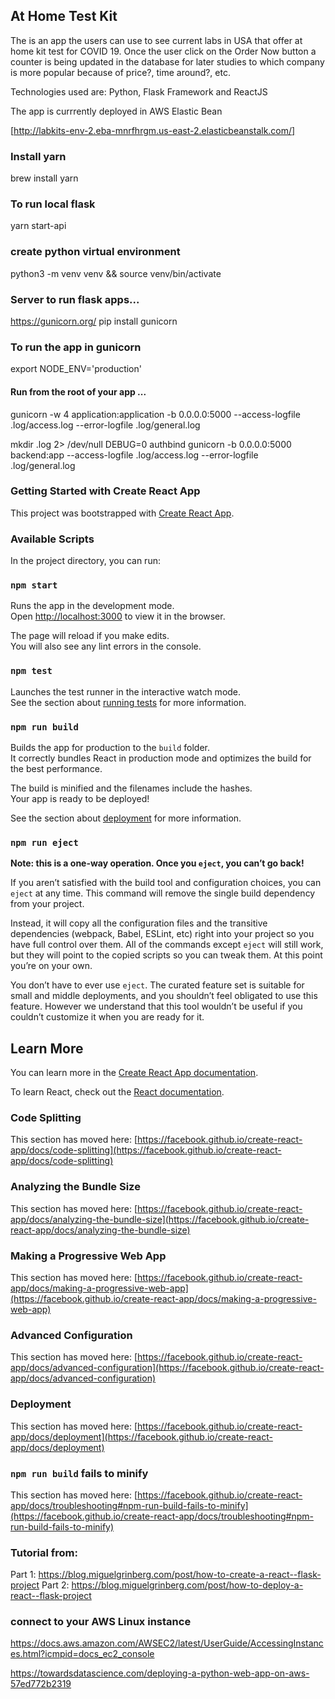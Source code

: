 ## At Home Test Kit

The is an app the users can use to see current labs in USA that offer at home kit test for COVID 19.
Once the user click on the Order Now button a counter is being updated in the database for later studies to which company is more popular because of price?, time around?, etc.
 
 Technologies used are: Python, Flask Framework and ReactJS

The app is currrently deployed in AWS Elastic Bean

[http://labkits-env-2.eba-mnrfhrgm.us-east-2.elasticbeanstalk.com/]



### Install yarn
brew install yarn

### To run local flask
yarn start-api

### create python virtual environment
python3 -m venv venv && source venv/bin/activate

### Server to run flask apps...
https://gunicorn.org/
pip install gunicorn

### To run the app in gunicorn
export NODE_ENV='production'

#### Run from the root of your app ...
gunicorn -w 4 application:application -b 0.0.0.0:5000 --access-logfile .log/access.log --error-logfile .log/general.log

mkdir .log 2> /dev/null
DEBUG=0 authbind gunicorn -b 0.0.0.0:5000 backend:app --access-logfile .log/access.log --error-logfile .log/general.log


<!-- "start-api": "cd api && venv/bin/flask run --no-debugger", -->

### Getting Started with Create React App

This project was bootstrapped with [Create React App](https://github.com/facebook/create-react-app).

### Available Scripts

In the project directory, you can run:

### `npm start`

Runs the app in the development mode.\
Open [http://localhost:3000](http://localhost:3000) to view it in the browser.

The page will reload if you make edits.\
You will also see any lint errors in the console.

### `npm test`

Launches the test runner in the interactive watch mode.\
See the section about [running tests](https://facebook.github.io/create-react-app/docs/running-tests) for more information.

### `npm run build`

Builds the app for production to the `build` folder.\
It correctly bundles React in production mode and optimizes the build for the best performance.

The build is minified and the filenames include the hashes.\
Your app is ready to be deployed!

See the section about [deployment](https://facebook.github.io/create-react-app/docs/deployment) for more information.

### `npm run eject`

**Note: this is a one-way operation. Once you `eject`, you can’t go back!**

If you aren’t satisfied with the build tool and configuration choices, you can `eject` at any time. This command will remove the single build dependency from your project.

Instead, it will copy all the configuration files and the transitive dependencies (webpack, Babel, ESLint, etc) right into your project so you have full control over them. All of the commands except `eject` will still work, but they will point to the copied scripts so you can tweak them. At this point you’re on your own.

You don’t have to ever use `eject`. The curated feature set is suitable for small and middle deployments, and you shouldn’t feel obligated to use this feature. However we understand that this tool wouldn’t be useful if you couldn’t customize it when you are ready for it.

## Learn More

You can learn more in the [Create React App documentation](https://facebook.github.io/create-react-app/docs/getting-started).

To learn React, check out the [React documentation](https://reactjs.org/).

### Code Splitting

This section has moved here: [https://facebook.github.io/create-react-app/docs/code-splitting](https://facebook.github.io/create-react-app/docs/code-splitting)

### Analyzing the Bundle Size

This section has moved here: [https://facebook.github.io/create-react-app/docs/analyzing-the-bundle-size](https://facebook.github.io/create-react-app/docs/analyzing-the-bundle-size)

### Making a Progressive Web App

This section has moved here: [https://facebook.github.io/create-react-app/docs/making-a-progressive-web-app](https://facebook.github.io/create-react-app/docs/making-a-progressive-web-app)

### Advanced Configuration

This section has moved here: [https://facebook.github.io/create-react-app/docs/advanced-configuration](https://facebook.github.io/create-react-app/docs/advanced-configuration)

### Deployment

This section has moved here: [https://facebook.github.io/create-react-app/docs/deployment](https://facebook.github.io/create-react-app/docs/deployment)

### `npm run build` fails to minify

This section has moved here: [https://facebook.github.io/create-react-app/docs/troubleshooting#npm-run-build-fails-to-minify](https://facebook.github.io/create-react-app/docs/troubleshooting#npm-run-build-fails-to-minify)


### Tutorial from:
Part 1: https://blog.miguelgrinberg.com/post/how-to-create-a-react--flask-project
Part 2: https://blog.miguelgrinberg.com/post/how-to-deploy-a-react--flask-project

### connect to your AWS Linux instance
https://docs.aws.amazon.com/AWSEC2/latest/UserGuide/AccessingInstances.html?icmpid=docs_ec2_console

https://towardsdatascience.com/deploying-a-python-web-app-on-aws-57ed772b2319
